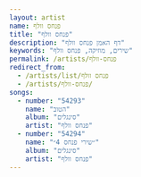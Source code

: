 ```yaml
---
layout: artist
name: פנחס וולף
title: "פנחס וולף"
description: "דף האמן פנחס וולף"
keywords: "שירים, מוזיקה, פנחס וולף"
permalink: /artists/פנחס-וולף
redirect_from:
  - /artists/list/פנחס וולף
  - /artists/פנחס-וולף/
songs:
  - number: "54293"
    name: "הטוב"
    album: "סינגלים"
    artist: "פנחס וולף"
  - number: "54294"
    name: "״שירי פנחס 4״"
    album: "סינגלים"
    artist: "פנחס וולף"
---
```

